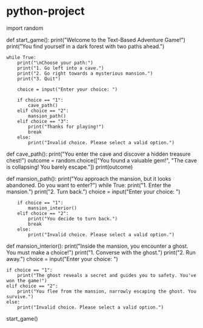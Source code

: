 # python-project
import random

def start_game():
    print("Welcome to the Text-Based Adventure Game!")
    print("You find yourself in a dark forest with two paths ahead.")

    while True:
        print("\nChoose your path:")
        print("1. Go left into a cave.")
        print("2. Go right towards a mysterious mansion.")
        print("3. Quit")

        choice = input("Enter your choice: ")

        if choice == "1":
            cave_path()
        elif choice == "2":
            mansion_path()
        elif choice == "3":
            print("Thanks for playing!")
            break
        else:
            print("Invalid choice. Please select a valid option.")

def cave_path():
    print("You enter the cave and discover a hidden treasure chest!")
    outcome = random.choice(["You found a valuable gem!", "The cave is collapsing! You barely escape."])
    print(outcome)

def mansion_path():
    print("You approach the mansion, but it looks abandoned. Do you want to enter?")
    while True:
        print("1. Enter the mansion.")
        print("2. Turn back.")
        choice = input("Enter your choice: ")

        if choice == "1":
            mansion_interior()
        elif choice == "2":
            print("You decide to turn back.")
            break
        else:
            print("Invalid choice. Please select a valid option.")

def mansion_interior():
    print("Inside the mansion, you encounter a ghost. You must make a choice!")
    print("1. Converse with the ghost.")
    print("2. Run away.")
    choice = input("Enter your choice: ")

    if choice == "1":
        print("The ghost reveals a secret and guides you to safety. You've won the game!")
    elif choice == "2":
        print("You flee from the mansion, narrowly escaping the ghost. You survive.")
    else:
        print("Invalid choice. Please select a valid option.")

start_game()
